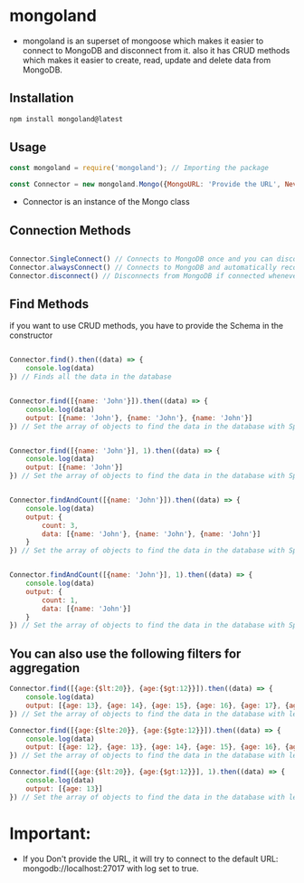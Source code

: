 # mongoland
- mongoland is an superset of mongoose which makes it easier to connect to MongoDB and disconnect from it. also it has CRUD methods which makes it easier to create, read, update and delete data from MongoDB.

## Installation
```bash
npm install mongoland@latest

```

## Usage
```javascript
const mongoland = require('mongoland'); // Importing the package

const Connector = new mongoland.Mongo({MongoURL: 'Provide the URL', NeverDisconnect: 'Provide true/false', Schema: 'Provide the Schema Object', CollectionName: 'Provide the Collection Name'}); // Creating an instance of the Mongo class

```
- Connector is an instance of the Mongo class


## Connection Methods
```javascript

Connector.SingleConnect() // Connects to MongoDB once and you can disconnect using Connector.disconnect()
Connector.alwaysConnect() // Connects to MongoDB and automatically reconnects if disconnected & you can't disconnect
Connector.disconnect() // Disconnects from MongoDB if connected whenever you want (Only works with SingleConnect())

```

## Find Methods
if you want to use CRUD methods, you have to provide the Schema in the constructor
```javascript

Connector.find().then((data) => {
    console.log(data)
}) // Finds all the data in the database


Connector.find([{name: 'John'}]).then((data) => {
    console.log(data)
    output: [{name: 'John'}, {name: 'John'}, {name: 'John'}]
}) // Set the array of objects to find the data in the database with Specific Filter


Connector.find([{name: 'John'}], 1).then((data) => {
    console.log(data)
    output: [{name: 'John'}]
}) // Set the array of objects to find the data in the database with Specific Filter and Limit


Connector.findAndCount([{name: 'John'}]).then((data) => {
    console.log(data)
    output: {
        count: 3,
        data: [{name: 'John'}, {name: 'John'}, {name: 'John'}]
    }
}) // Set the array of objects to find the data in the database with Specific Filter and Count


Connector.findAndCount([{name: 'John'}], 1).then((data) => {
    console.log(data)
    output: {
        count: 1,
        data: [{name: 'John'}]
    }
}) // Set the array of objects to find the data in the database with Specific Filter, Limit and Count

```
## You can also use the following filters for aggregation

```javascript
Connector.find([{age:{$lt:20}}, {age:{$gt:12}}]).then((data) => {
    console.log(data)
    output: [{age: 13}, {age: 14}, {age: 15}, {age: 16}, {age: 17}, {age: 18}, {age: 19}]
}) // Set the array of objects to find the data in the database with less than and greater than filter

Connector.find([{age:{$lte:20}}, {age:{$gte:12}}]).then((data) => {
    console.log(data)
    output: [{age: 12}, {age: 13}, {age: 14}, {age: 15}, {age: 16}, {age: 17}, {age: 18}, {age: 19}, {age: 20}]
}) // Set the array of objects to find the data in the database with less than or equal to and greater than or equal to filter

Connector.find([{age:{$lt:20}}, {age:{$gt:12}}], 1).then((data) => {
    console.log(data)
    output: [{age: 13}]
}) // Set the array of objects to find the data in the database with less than and greater than filter and Limit


```
# Important:
- If you Don't provide the URL, it will try to connect to the default URL: mongodb://localhost:27017 with log set to true.